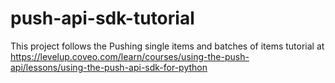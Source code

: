 # push-api-sdk-tutorial

This project follows the Pushing single items and batches of items tutorial at https://levelup.coveo.com/learn/courses/using-the-push-api/lessons/using-the-push-api-sdk-for-python
